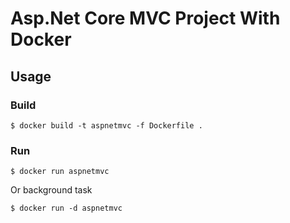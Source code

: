 # Asp.Net Core MVC Project With Docker

## Usage

### Build

```
$ docker build -t aspnetmvc -f Dockerfile .
```

### Run

```
$ docker run aspnetmvc
```

Or background task

```
$ docker run -d aspnetmvc
```